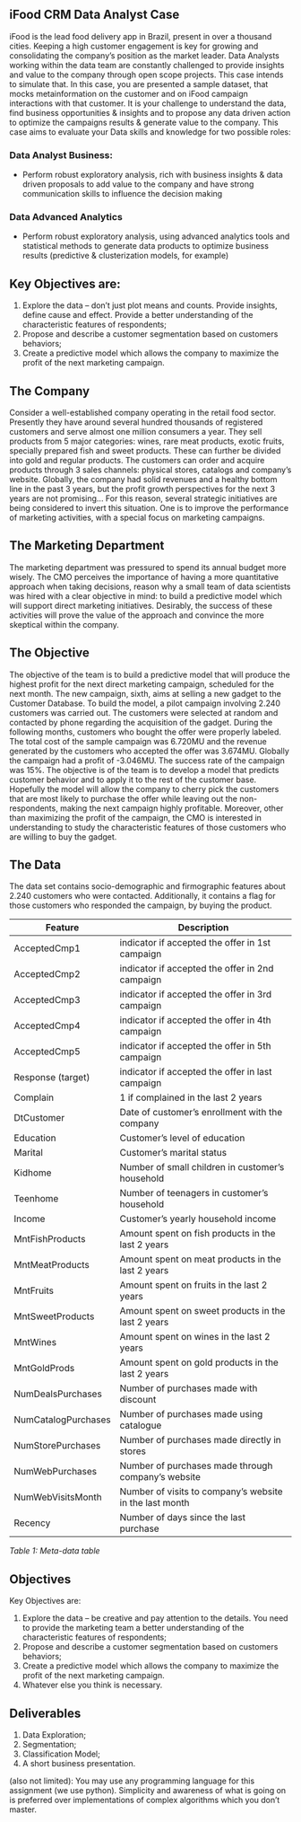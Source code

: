 ## iFood CRM Data Analyst Case

iFood is the lead food delivery app in Brazil, present in over a thousand cities.
Keeping a high customer engagement is key for growing and consolidating the company’s
position as the market leader.
Data Analysts working within the data team are constantly challenged to provide insights and
value to the company through open scope projects. This case intends to simulate that.
In this case, you are presented a sample dataset, that mocks metainformation on the customer
and on iFood campaign interactions with that customer.
It is your challenge to understand the data, find business opportunities & insights and to propose
any data driven action to optimize the campaigns results & generate value to the company.
This case aims to evaluate your Data skills and knowledge for two possible roles:

### Data Analyst Business:

- Perform robust exploratory analysis, rich with business insights & data driven proposals
to add value to the company and have strong communication skills to influence the
decision making

### Data Advanced Analytics

- Perform robust exploratory analysis, using advanced analytics tools and statistical
methods to generate data products to optimize business results (predictive &
clusterization models, for example)


## Key Objectives are:

1. Explore the data – don’t just plot means and counts. Provide insights, define cause and
effect. Provide a better understanding of the characteristic features of respondents;
2. Propose and describe a customer segmentation based on customers behaviors;
3. Create a predictive model which allows the company to maximize the profit of the next
marketing campaign.


## The Company


Consider a well-established company operating in the retail food sector. Presently they have
around several hundred thousands of registered customers and serve almost one million
consumers a year. They sell products from 5 major categories: wines, rare meat products, exotic
fruits, specially prepared fish and sweet products. These can further be divided into gold and
regular products. The customers can order and acquire products through 3 sales channels: physical
stores, catalogs and company’s website. Globally, the company had solid revenues and a healthy
bottom line in the past 3 years, but the profit growth perspectives for the next 3 years are not
promising... For this reason, several strategic initiatives are being considered to invert this
situation. One is to improve the performance of marketing activities, with a special focus on
marketing campaigns.


## The Marketing Department

The marketing department was pressured to spend its annual budget more wisely. The CMO
perceives the importance of having a more quantitative approach when taking decisions, reason
why a small team of data scientists was hired with a clear objective in mind: to build a predictive
model which will support direct marketing initiatives. Desirably, the success of these activities will
prove the value of the approach and convince the more skeptical within the company.


## The Objective


The objective of the team is to build a predictive model that will produce the highest profit for the
next direct marketing campaign, scheduled for the next month. The new campaign, sixth, aims at
selling a new gadget to the Customer Database. To build the model, a pilot campaign involving
2.240 customers was carried out. The customers were selected at random and contacted by phone
regarding the acquisition of the gadget. During the following months, customers who bought the
offer were properly labeled. The total cost of the sample campaign was 6.720MU and the revenue
generated by the customers who accepted the offer was 3.674MU. Globally the campaign had a
profit of -3.046MU. The success rate of the campaign was 15%. The objective is of the team is to
develop a model that predicts customer behavior and to apply it to the rest of the customer base.
Hopefully the model will allow the company to cherry pick the customers that are most likely to
purchase the offer while leaving out the non-respondents, making the next campaign highly
profitable. Moreover, other than maximizing the profit of the campaign, the CMO is interested in
understanding to study the characteristic features of those customers who are willing to buy the
gadget.


## The Data

The data set contains socio-demographic and firmographic features about 2.240 customers who
were contacted. Additionally, it contains a flag for those customers who responded the campaign,
by buying the product.


| Feature             | Description                                             |
| ------------------- | ------------------------------------------------------- |
| AcceptedCmp1        | indicator if accepted the offer in 1st campaign         |
| AcceptedCmp2        | indicator if accepted the offer in 2nd campaign         |
| AcceptedCmp3        | indicator if accepted the offer in 3rd campaign         |
| AcceptedCmp4        | indicator if accepted the offer in 4th campaign         |
| AcceptedCmp5        | indicator if accepted the offer in 5th campaign         |
| Response (target)   | indicator if accepted the offer in last campaign        |
| Complain            | 1 if complained in the last 2 years                    |
| DtCustomer          | Date of customer’s enrollment with the company          |
| Education           | Customer’s level of education                           |
| Marital             | Customer’s marital status                               |
| Kidhome             | Number of small children in customer’s household        |
| Teenhome            | Number of teenagers in customer’s household             |
| Income              | Customer’s yearly household income                      |
| MntFishProducts     | Amount spent on fish products in the last 2 years       |
| MntMeatProducts     | Amount spent on meat products in the last 2 years       |
| MntFruits           | Amount spent on fruits in the last 2 years              |
| MntSweetProducts    | Amount spent on sweet products in the last 2 years      |
| MntWines            | Amount spent on wines in the last 2 years               |
| MntGoldProds        | Amount spent on gold products in the last 2 years       |
| NumDealsPurchases   | Number of purchases made with discount                  |
| NumCatalogPurchases | Number of purchases made using catalogue                |
| NumStorePurchases   | Number of purchases made directly in stores             |
| NumWebPurchases     | Number of purchases made through company’s website      |
| NumWebVisitsMonth   | Number of visits to company’s website in the last month |
| Recency             | Number of days since the last purchase                  |

*Table 1: Meta-data table*


## Objectives

Key Objectives are:

1. Explore the data – be creative and pay attention to the details. You need to provide the
marketing team a better understanding of the characteristic features of respondents;
2. Propose and describe a customer segmentation based on customers behaviors;
3. Create a predictive model which allows the company to maximize the profit of the next
marketing campaign.
4. Whatever else you think is necessary.


## Deliverables

1. Data Exploration;
2. Segmentation;
3. Classification Model;
4. A short business presentation.

(also not limited): You may use any programming language for this assignment (we use python).
Simplicity and awareness of what is going on is preferred over implementations of complex
algorithms which you don’t master.